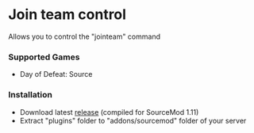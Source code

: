 # Join team control

Allows you to control the "jointeam" command

### Supported Games

* Day of Defeat: Source

### Installation

* Download latest [release](https://github.com/dronelektron/join-team-control/releases) (compiled for SourceMod 1.11)
* Extract "plugins" folder to "addons/sourcemod" folder of your server
